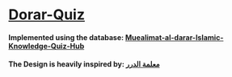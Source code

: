 # [Dorar-Quiz](https://muhammad95959.github.io/Dorar-Quiz)

#### Implemented using the database: [Muealimat-al-darar-Islamic-Knowledge-Quiz-Hub](https://github.com/rn0x/Muealimat-al-darar-Islamic-Knowledge-Quiz-Hub?tab=readme-ov-file#%D8%A7%D9%84%D8%AA%D9%81%D8%B3%D9%8A%D8%B1)
#### The Design is heavily inspired by: [معلمة الدرر](https://dorar.net/m3lama)
